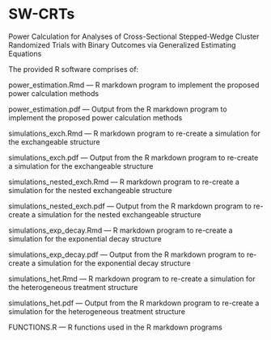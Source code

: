 # SW-CRTs
Power Calculation for Analyses of Cross-Sectional Stepped-Wedge Cluster Randomized Trials with Binary Outcomes via Generalized Estimating Equations 

The provided R software comprises of:

power_estimation.Rmd  — R markdown program to implement the proposed power calculation methods

power_estimation.pdf — Output from the R markdown program to implement the proposed power calculation methods

simulations_exch.Rmd — R markdown program to re-create a simulation for the exchangeable structure

simulations_exch.pdf — Output from the R markdown program to re-create a simulation for the exchangeable structure

simulations_nested_exch.Rmd — R markdown program to re-create a simulation for the nested exchangeable structure

simulations_nested_exch.pdf — Output from the R markdown program to re-create a simulation for the nested exchangeable structure

simulations_exp_decay.Rmd — R markdown program to re-create a simulation for the exponential decay structure

simulations_exp_decay.pdf — Output from the R markdown program to re-create a simulation for the exponential decay structure

simulations_het.Rmd — R markdown program to re-create a simulation for the heterogeneous treatment structure

simulations_het.pdf — Output from the R markdown program to re-create a simulation for the heterogeneous treatment structure

FUNCTIONS.R — R functions used in the R markdown programs
